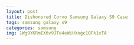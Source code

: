 ```yaml
---
layout: post
title: Dishonored Corvo Samsung Galaxy S9 Case
tags: samsung galaxy s9
categories: samsung
img: 1Wg9YKRmIX6v9JTe4eWiHXogc1QFk1xTA
---
```

